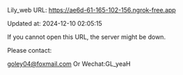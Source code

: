Lily_web URL: https://ae6d-61-165-102-156.ngrok-free.app

Updated at: 2024-12-10 02:05:15

If you cannot open this URL, the server might be down.

Please contact: 

goley04@foxmail.com Or Wechat:GL_yeaH